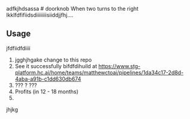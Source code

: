 adfkjhdsassa # doorknob
When two turns to the right
lkklfdfifiidsdiiiiiiiisiiddjjfhj....
## Usage
jfdfiidfdiiii
1. jgghjhgake change to this repo
2. See it successfully bifdfdihuild at <https://www.stg-platform.hc.ai/home/teams/matthewctoai/pipelines/1da34c17-2d8d-4aba-a91b-c1dd630db674>
3. ??? ?   ??? 
4. Profits (in 12 - 18 months)
5.   
jhjkg
